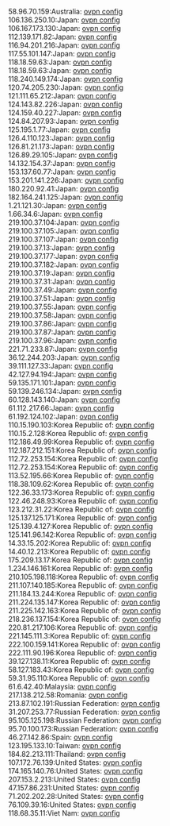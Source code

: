 58.96.70.159:Australia: [ovpn config](vpn/58_96_70_159.ovpn)  
106.136.250.10:Japan: [ovpn config](vpn/106_136_250_10.ovpn)  
106.167.173.130:Japan: [ovpn config](vpn/106_167_173_130.ovpn)  
112.139.171.82:Japan: [ovpn config](vpn/112_139_171_82.ovpn)  
116.94.201.216:Japan: [ovpn config](vpn/116_94_201_216.ovpn)  
117.55.101.147:Japan: [ovpn config](vpn/117_55_101_147.ovpn)  
118.18.59.63:Japan: [ovpn config](vpn/118_18_59_63.ovpn)  
118.18.59.63:Japan: [ovpn config](vpn/118_18_59_63.ovpn)  
118.240.149.174:Japan: [ovpn config](vpn/118_240_149_174.ovpn)  
120.74.205.230:Japan: [ovpn config](vpn/120_74_205_230.ovpn)  
121.111.65.212:Japan: [ovpn config](vpn/121_111_65_212.ovpn)  
124.143.82.226:Japan: [ovpn config](vpn/124_143_82_226.ovpn)  
124.159.40.227:Japan: [ovpn config](vpn/124_159_40_227.ovpn)  
124.84.207.93:Japan: [ovpn config](vpn/124_84_207_93.ovpn)  
125.195.1.77:Japan: [ovpn config](vpn/125_195_1_77.ovpn)  
126.4.110.123:Japan: [ovpn config](vpn/126_4_110_123.ovpn)  
126.81.21.173:Japan: [ovpn config](vpn/126_81_21_173.ovpn)  
126.89.29.105:Japan: [ovpn config](vpn/126_89_29_105.ovpn)  
14.132.154.37:Japan: [ovpn config](vpn/14_132_154_37.ovpn)  
153.137.60.77:Japan: [ovpn config](vpn/153_137_60_77.ovpn)  
153.201.141.226:Japan: [ovpn config](vpn/153_201_141_226.ovpn)  
180.220.92.41:Japan: [ovpn config](vpn/180_220_92_41.ovpn)  
182.164.241.125:Japan: [ovpn config](vpn/182_164_241_125.ovpn)  
1.21.121.30:Japan: [ovpn config](vpn/1_21_121_30.ovpn)  
1.66.34.6:Japan: [ovpn config](vpn/1_66_34_6.ovpn)  
219.100.37.104:Japan: [ovpn config](vpn/219_100_37_104.ovpn)  
219.100.37.105:Japan: [ovpn config](vpn/219_100_37_105.ovpn)  
219.100.37.107:Japan: [ovpn config](vpn/219_100_37_107.ovpn)  
219.100.37.13:Japan: [ovpn config](vpn/219_100_37_13.ovpn)  
219.100.37.177:Japan: [ovpn config](vpn/219_100_37_177.ovpn)  
219.100.37.182:Japan: [ovpn config](vpn/219_100_37_182.ovpn)  
219.100.37.19:Japan: [ovpn config](vpn/219_100_37_19.ovpn)  
219.100.37.31:Japan: [ovpn config](vpn/219_100_37_31.ovpn)  
219.100.37.49:Japan: [ovpn config](vpn/219_100_37_49.ovpn)  
219.100.37.51:Japan: [ovpn config](vpn/219_100_37_51.ovpn)  
219.100.37.55:Japan: [ovpn config](vpn/219_100_37_55.ovpn)  
219.100.37.58:Japan: [ovpn config](vpn/219_100_37_58.ovpn)  
219.100.37.86:Japan: [ovpn config](vpn/219_100_37_86.ovpn)  
219.100.37.87:Japan: [ovpn config](vpn/219_100_37_87.ovpn)  
219.100.37.96:Japan: [ovpn config](vpn/219_100_37_96.ovpn)  
221.71.233.87:Japan: [ovpn config](vpn/221_71_233_87.ovpn)  
36.12.244.203:Japan: [ovpn config](vpn/36_12_244_203.ovpn)  
39.111.127.33:Japan: [ovpn config](vpn/39_111_127_33.ovpn)  
42.127.94.194:Japan: [ovpn config](vpn/42_127_94_194.ovpn)  
59.135.171.101:Japan: [ovpn config](vpn/59_135_171_101.ovpn)  
59.139.246.134:Japan: [ovpn config](vpn/59_139_246_134.ovpn)  
60.128.143.140:Japan: [ovpn config](vpn/60_128_143_140.ovpn)  
61.112.217.66:Japan: [ovpn config](vpn/61_112_217_66.ovpn)  
61.192.124.102:Japan: [ovpn config](vpn/61_192_124_102.ovpn)  
110.15.190.103:Korea Republic of: [ovpn config](vpn/110_15_190_103.ovpn)  
110.15.2.128:Korea Republic of: [ovpn config](vpn/110_15_2_128.ovpn)  
112.186.49.99:Korea Republic of: [ovpn config](vpn/112_186_49_99.ovpn)  
112.187.212.151:Korea Republic of: [ovpn config](vpn/112_187_212_151.ovpn)  
112.72.253.154:Korea Republic of: [ovpn config](vpn/112_72_253_154.ovpn)  
112.72.253.154:Korea Republic of: [ovpn config](vpn/112_72_253_154.ovpn)  
113.52.195.66:Korea Republic of: [ovpn config](vpn/113_52_195_66.ovpn)  
118.38.109.62:Korea Republic of: [ovpn config](vpn/118_38_109_62.ovpn)  
122.36.33.173:Korea Republic of: [ovpn config](vpn/122_36_33_173.ovpn)  
122.46.248.93:Korea Republic of: [ovpn config](vpn/122_46_248_93.ovpn)  
123.212.31.22:Korea Republic of: [ovpn config](vpn/123_212_31_22.ovpn)  
125.137.125.171:Korea Republic of: [ovpn config](vpn/125_137_125_171.ovpn)  
125.139.4.127:Korea Republic of: [ovpn config](vpn/125_139_4_127.ovpn)  
125.141.96.142:Korea Republic of: [ovpn config](vpn/125_141_96_142.ovpn)  
14.33.15.202:Korea Republic of: [ovpn config](vpn/14_33_15_202.ovpn)  
14.40.12.213:Korea Republic of: [ovpn config](vpn/14_40_12_213.ovpn)  
175.209.13.17:Korea Republic of: [ovpn config](vpn/175_209_13_17.ovpn)  
1.234.146.161:Korea Republic of: [ovpn config](vpn/1_234_146_161.ovpn)  
210.105.198.118:Korea Republic of: [ovpn config](vpn/210_105_198_118.ovpn)  
211.107.140.185:Korea Republic of: [ovpn config](vpn/211_107_140_185.ovpn)  
211.184.13.244:Korea Republic of: [ovpn config](vpn/211_184_13_244.ovpn)  
211.224.135.147:Korea Republic of: [ovpn config](vpn/211_224_135_147.ovpn)  
211.225.142.163:Korea Republic of: [ovpn config](vpn/211_225_142_163.ovpn)  
218.236.137.154:Korea Republic of: [ovpn config](vpn/218_236_137_154.ovpn)  
220.81.217.106:Korea Republic of: [ovpn config](vpn/220_81_217_106.ovpn)  
221.145.111.3:Korea Republic of: [ovpn config](vpn/221_145_111_3.ovpn)  
222.100.159.141:Korea Republic of: [ovpn config](vpn/222_100_159_141.ovpn)  
222.111.90.196:Korea Republic of: [ovpn config](vpn/222_111_90_196.ovpn)  
39.127.138.11:Korea Republic of: [ovpn config](vpn/39_127_138_11.ovpn)  
58.127.183.43:Korea Republic of: [ovpn config](vpn/58_127_183_43.ovpn)  
59.31.95.110:Korea Republic of: [ovpn config](vpn/59_31_95_110.ovpn)  
61.6.42.40:Malaysia: [ovpn config](vpn/61_6_42_40.ovpn)  
217.138.212.58:Romania: [ovpn config](vpn/217_138_212_58.ovpn)  
213.87.102.191:Russian Federation: [ovpn config](vpn/213_87_102_191.ovpn)  
31.207.253.77:Russian Federation: [ovpn config](vpn/31_207_253_77.ovpn)  
95.105.125.198:Russian Federation: [ovpn config](vpn/95_105_125_198.ovpn)  
95.70.100.173:Russian Federation: [ovpn config](vpn/95_70_100_173.ovpn)  
46.27.142.86:Spain: [ovpn config](vpn/46_27_142_86.ovpn)  
123.195.133.10:Taiwan: [ovpn config](vpn/123_195_133_10.ovpn)  
184.82.213.111:Thailand: [ovpn config](vpn/184_82_213_111.ovpn)  
107.172.76.139:United States: [ovpn config](vpn/107_172_76_139.ovpn)  
174.165.140.76:United States: [ovpn config](vpn/174_165_140_76.ovpn)  
207.153.2.213:United States: [ovpn config](vpn/207_153_2_213.ovpn)  
47.157.86.231:United States: [ovpn config](vpn/47_157_86_231.ovpn)  
71.202.202.28:United States: [ovpn config](vpn/71_202_202_28.ovpn)  
76.109.39.16:United States: [ovpn config](vpn/76_109_39_16.ovpn)  
118.68.35.11:Viet Nam: [ovpn config](vpn/118_68_35_11.ovpn)  
